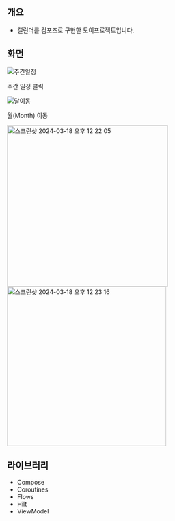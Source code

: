 ## 개요
* 캘린더를 컴포즈로 구현한 토이프로젝트입니다.

## 화면
  ![주간일정](https://github.com/j-up/ComposeCalendar/assets/51228811/470833ac-5733-45b0-8556-3103cb54db8f)
  
  주간 일정 클릭

  ![달이동](https://github.com/j-up/ComposeCalendar/assets/51228811/13cae220-fe1f-4a06-ab19-4d7786b663e6)
  
  월(Month) 이동

<img width="376" alt="스크린샷 2024-03-18 오후 12 22 05" src="https://github.com/j-up/ComposeCalendar/assets/51228811/07680c76-a8db-4bf9-9c1d-3bf3c540964f">

<img width="372" alt="스크린샷 2024-03-18 오후 12 23 16" src="https://github.com/j-up/ComposeCalendar/assets/51228811/0dd34d60-0b0f-43b4-a455-6ead51b19f50">

## 라이브러리
* Compose
* Coroutines
* Flows
* Hilt
* ViewModel
